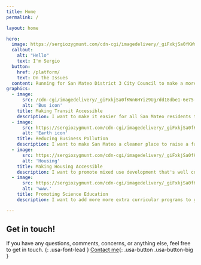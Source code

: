 ```yaml
---
title: Home
permalink: /

layout: home

hero:
  image: https://sergiozygmunt.com/cdn-cgi/imagedelivery/_giFxkjSa0fKWn6HYiz9Ug/bc4e8749-d08d-41cd-51fd-a035b1c91a00/public
  callout:
    alt: "Hello"
    text: I'm Sergio
  button:
    href: /platform/
    text: On the Issues
  content: Running for San Mateo District 3 City Council to make a more equitable, hopeful tomorrow.
graphics:
  - image:
      src: /cdn-cgi/imagedelivery/_giFxkjSa0fKWn6HYiz9Ug/dd18dbe1-6e75-4a39-ff61-1da0eb22f200/public
      alt: 'Bus icon'
    title: Making Transit Accessible
    description: I want to make it easier for all San Mateo residents to access public transit.
  - image:
      src: https://sergiozygmunt.com/cdn-cgi/imagedelivery/_giFxkjSa0fKWn6HYiz9Ug/9967e8a1-8646-46e9-0933-cdb04285a700/public
      alt: 'Earth icon'
    title: Reducing Business Pollution
    description: I want to make San Mateo a cleaner place to raise a family.
  - image:
      src: https://sergiozygmunt.com/cdn-cgi/imagedelivery/_giFxkjSa0fKWn6HYiz9Ug/d12f5680-0f5c-450e-2b77-af8efa29d600/public
      alt: 'Housing'
    title: Making Housing Accessible
    description: I want to promote mixed use development that's well connected to transit to improve housing accessability.
  - image:
      src: https://sergiozygmunt.com/cdn-cgi/imagedelivery/_giFxkjSa0fKWn6HYiz9Ug/98d33a31-0a4b-4a27-56b7-d9a7d6078700/public
      alt: 'www.'
    title: Promoting Science Education
    description: I want to add more more extra curricular programs to get our next generation excited for science and engineering.

---
```

## Get in touch!

If you have any questions, comments, concerns, or anything else, feel free to get in touch.
{: .usa-font-lead }
[Contact me](/contact/){: .usa-button .usa-button-big }
